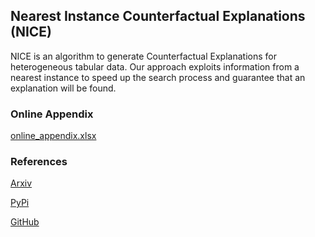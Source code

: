 ## Nearest Instance Counterfactual Explanations (NICE)

NICE is an algorithm to generate Counterfactual Explanations for heterogeneous tabular data. Our approach exploits 
information from a nearest instance to speed up the search process and guarantee that an explanation will be found.

### Online Appendix
[online_appendix.xlsx](https://github.com/DBrughmans/NICE_experiments/blob/main/online_appendix.xlsx)

 
### References
[Arxiv](https://arxiv.org/abs/2104.07411)

[PyPi](https://pypi.org/project/NICEx/)

[GitHub](https://github.com/DBrughmans/NICE)

